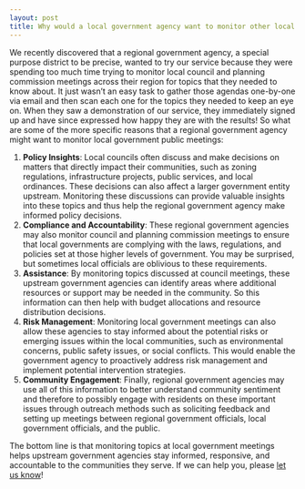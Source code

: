 ```yaml
---
layout: post
title: Why would a local government agency want to monitor other local government agency meetings?
---
```


We recently discovered that a regional government agency, a special purpose
district to be precise, wanted to try our service because they were spending
too much time trying to monitor local council and planning commission meetings
across their region for topics that they needed to know about.  It just wasn’t
an easy task to gather those agendas one-by-one via email and then scan each
one for the topics they needed to keep an eye on. When they saw a demonstration
of our service, they immediately signed up and have since expressed how happy
they are with the results! So what are some of the more specific reasons that a
regional government agency might want to monitor local government public
meetings:

1. **Policy Insights**: Local councils often discuss and make decisions on matters
   that directly impact their communities, such as zoning regulations,
   infrastructure projects, public services, and local ordinances. These
   decisions can also affect a larger government entity upstream.  Monitoring
   these discussions can provide valuable insights into these topics and thus
   help the regional government agency make informed policy decisions.
1. **Compliance and Accountability**: These regional government agencies may also
   monitor council and planning commission meetings to ensure that local
   governments are complying with the laws, regulations, and policies set at
   those higher levels of government.  You may be surprised, but sometimes
   local officials are oblivious to these requirements.
1. **Assistance**: By monitoring topics discussed at council meetings, these
   upstream government agencies can identify areas where additional resources
   or support may be needed in the community. So this information can then help
   with budget allocations and resource distribution decisions.
1. **Risk Management**: Monitoring local government meetings can also allow these
   agencies to stay informed about the potential risks or emerging issues
   within the local communities, such as environmental concerns, public safety
   issues, or social conflicts. This would enable the government agency to
   proactively address risk management and implement potential intervention
   strategies.
1. **Community Engagement**: Finally, regional government agencies may use all of
   this information to better understand community sentiment and therefore to
   possibly engage with residents on these important issues through outreach
   methods such as soliciting feedback and setting up meetings between regional
   government officials, local government officials, and the public.

The bottom line is that monitoring topics at local government meetings helps
upstream government agencies stay informed, responsive, and accountable to the
communities they serve.  If we can help you, please [let us know](https://www.voterheads.com/contact-us)!
